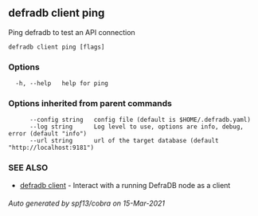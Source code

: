 ## defradb client ping

Ping defradb to test an API connection

```
defradb client ping [flags]
```

### Options

```
  -h, --help   help for ping
```

### Options inherited from parent commands

```
      --config string   config file (default is $HOME/.defradb.yaml)
      --log string      Log level to use, options are info, debug, error (default "info")
      --url string      url of the target database (default "http://localhost:9181")
```

### SEE ALSO

* [defradb client](defradb_client.md)	 - Interact with a running DefraDB node as a client

###### Auto generated by spf13/cobra on 15-Mar-2021
